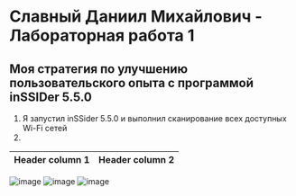 # Славный Даниил Михайлович - Лабораторная работа 1
## Моя стратегия по улучшению пользовательского опыта с программой inSSIDer 5.5.0

1. Я запустил inSSider 5.5.0 и выполнил сканирование всех доступных Wi-Fi сетей
2. 


|Header column 1|Header column 2|
|-----------|-----------|


![image](https://github.com/user-attachments/assets/551af393-d473-4db8-bb28-fd43a2dd17e0)
![image](https://github.com/user-attachments/assets/e13464be-05f8-407c-b3ea-52521a188ce4)
![image](https://github.com/user-attachments/assets/af18a09b-2a35-4953-8989-3423c25c1aeb)
